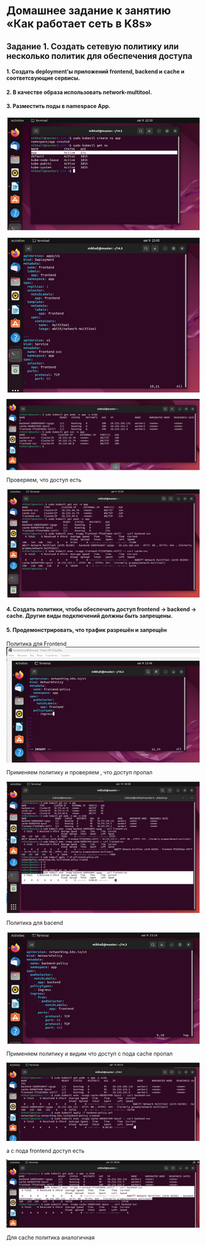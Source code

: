 # Домашнее задание к занятию «Как работает сеть в K8s» #

## Задание 1. Создать сетевую политику или несколько политик для обеспечения доступа ##

#### 1. Создать deployment'ы приложений frontend, backend и cache и соответсвующие сервисы. ####
#### 2. В качестве образа использовать network-multitool. ####
#### 3. Разместить поды в namespace App. ####

![img.png](img.png)

![img_1.png](img_1.png)

![img_3.png](img_3.png)

Проверяем, что доступ есть

![img_4.png](img_4.png)

#### 4. Создать политики, чтобы обеспечить доступ frontend -> backend -> cache. Другие виды подключений должны быть запрещены. ####
#### 5. Продемонстрировать, что трафик разрешён и запрещён ####

Политика для Frontend
![img_5.png](img_5.png)

Применяем политику и проверяем , что доступ пропал

![img_7.png](img_7.png)


Политика для bacend

![img_6.png](img_6.png)

Применяем политику и видим что доступ с пода cache пропал

![img_8.png](img_8.png)

а с пода frontend доступ есть 

![img_9.png](img_9.png)

Для cache политика аналогичная













